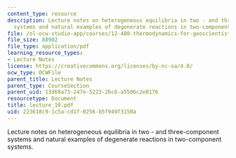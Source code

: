 ```yaml
---
content_type: resource
description: Lecture notes on heterogeneous equilibria in two - and three-component
  systems and natural examples of degenerate reactions in two-component systems.
file: /ol-ocw-studio-app/courses/12-480-thermodynamics-for-geoscientists-fall-2006/223618c91c5acd1f0256b5f949f3150a_lecture_10.pdf
file_size: 88902
file_type: application/pdf
learning_resource_types:
- Lecture Notes
license: https://creativecommons.org/licenses/by-nc-sa/4.0/
ocw_type: OCWFile
parent_title: Lecture Notes
parent_type: CourseSection
parent_uid: 13d68a73-247e-5223-26c6-a5506c2e8176
resourcetype: Document
title: lecture_10.pdf
uid: 223618c9-1c5a-cd1f-0256-b5f949f3150a
---
```

Lecture notes on heterogeneous equilibria in two - and three-component systems and natural examples of degenerate reactions in two-component systems.